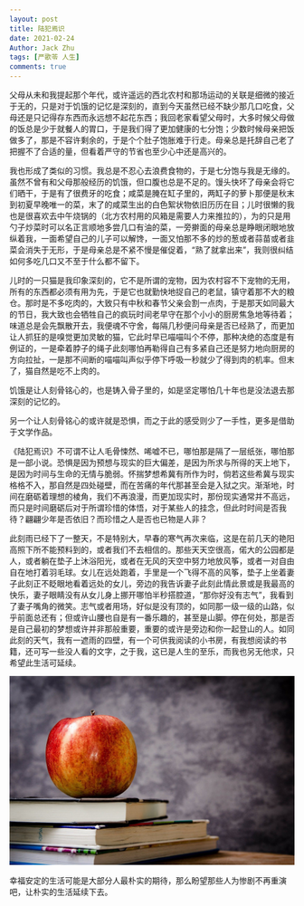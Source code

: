 ```yaml
---
layout: post
title: 陆犯焉识
date: 2021-02-24
Author: Jack Zhu
tags: [严歌苓 人生]
comments: true
---
```


父母从未和我提起那个年代，或许遥远的西北农村和那场运动的关联是细微的接近于无的，只是对于饥饿的记忆是深刻的，直到今天虽然已经不缺少那几口吃食，父母还是只记得存东西而永远想不起花东西；我回老家看望父母时，大多时候父母做的饭总是少于就餐人的胃口，于是我们得了更加健康的七分饱；少数时候母亲把饭做多了，那是不容许剩余的，于是个个肚子饱胀难于行走。母亲总是托辞自己老了把握不了合适的量，但看着严守的节省也至少心中还是高兴的。

我也形成了类似的习惯。我总是不忍心去浪费食物的，于是七分饱与我是无缘的。虽然不曾有和父母那般经历的饥饿，但口腹也总是不足的。馒头快坏了母亲会将它们晒干，于是有了很费牙的吃食；咸菜是腌在缸子里的，两缸子的萝卜那便是秋末到初夏早晚唯一的菜，末了的咸菜生出的白色絮状物依旧历历在目；儿时很懒的我也是很喜欢去中午烧锅的（北方农村用的风箱是需要人力来推拉的），为的只是用勺子炒菜时可以名正言顺地多尝几口有油的菜，一旁擀面的母亲总是睁眼闭眼地放纵着我，一面希望自己的儿子可以解馋，一面又怕那不多的炒的葱或者蒜苗或者韭菜会消失于无形，于是母亲总是不紧不慢是催促着，“熟了就拿出来”，我则很纠结如何多吃几口又不至于什么都不留下。

儿时的一只猫是我印象深刻的，它不是所谓的宠物，因为农村容不下宠物的无用，所有的东西都必须有用为先，于是它也就勤快地捉自己的老鼠，镇守着那不大的粮仓。那时是不多吃肉的，大致只有中秋和春节父亲会割一点肉，于是那天如同最大的节日，我大致也会牺牲自己的疯玩时间老早守在那个小小的厨房焦急地等待着；味道总是会先飘散开去，我便魂不守舍，每隔几秒便问母亲是否已经熟了，而更加让人抓狂的是嗅觉更加灵敏的猫，它此时早已喵喵叫个不停，那种决绝的态度是有例证的，一是牵着脖子的绳子此刻哪怕再勒得自己有多紧自己还是努力地向厨房的方向拉扯，一是那不间断的喵喵叫声似乎停下呼吸一秒就少了得到肉的机率。但末了，猫自然是吃不上肉的。

饥饿是让人刻骨铭心的，也是铸入骨子里的，如是坚定哪怕几十年也是没法退去那深刻的记忆的。

另一个让人刻骨铭心的或许就是恐惧，而之于此的感受则少了一手性，更多是借助于文学作品。

《陆犯焉识》不可谓不让人毛骨悚然、唏嘘不已，哪怕那是隔了一层纸张，哪怕那是一部小说。恐惧是因为预想与现实的巨大偏差，是因为所求与所得的天上地下，是因为时间与生命的无情与脆弱。怀揣梦想希冀有所作为时，倘若这些希冀与现实格格不入，那自然是四处碰壁，而在苦痛的年代那甚至会是入狱之灾。渐渐地，时间在磨砺着理想的棱角，我们不再浪漫，而更加现实时，那份现实通常并不高远，而只是时间磨砺后对于所谓珍惜的体悟，对于某些人的挂念，但此时时间是否我待？翩翩少年是否依旧？而珍惜之人是否也已物是人非？

此刻雨已经下了一整天，不是特别大，早春的寒气再次来临，这是在前几天的艳阳高照下所不能预料到的，或者我们不去相信的。那些天天空很高，偌大的公园都是人，或者躺在垫子上沐浴阳光，或者在无风的天空中努力地放风筝，或者一对自由自在地打着羽毛球。女儿在远处跑着，手里是一个飞得不高的风筝，垫子上坐着妻子此刻正不眨眼地看着远处的女儿，旁边的我告诉妻子此刻此情此景或是我最高的快乐，妻子眼睛没有从女儿身上挪开哪怕半秒搭腔道，“那你好没有志气”，我看到了妻子嘴角的微笑。志气或者用场，好似是没有顶的，如同那一级一级的山路，似乎前面总还有；但或许山腰也自是有一番乐趣的，甚至是山脚。停在何处，那是否是自己最初的梦想或许并非那般重要，重要的或许是旁边和你一起登山的人。如同此刻的天气，我有一遮雨的四壁，有一个可供我阅读的小书房，有我想阅读的书籍，还可写一些没人看的文字，之于我，这已是人生的至乐，而我也另无他求，只希望此生活可延续。

![life](../assets/images/life.png)

幸福安定的生活可能是大部分人最朴实的期待，那么盼望那些人为惨剧不再重演吧，让朴实的生活延续下去。